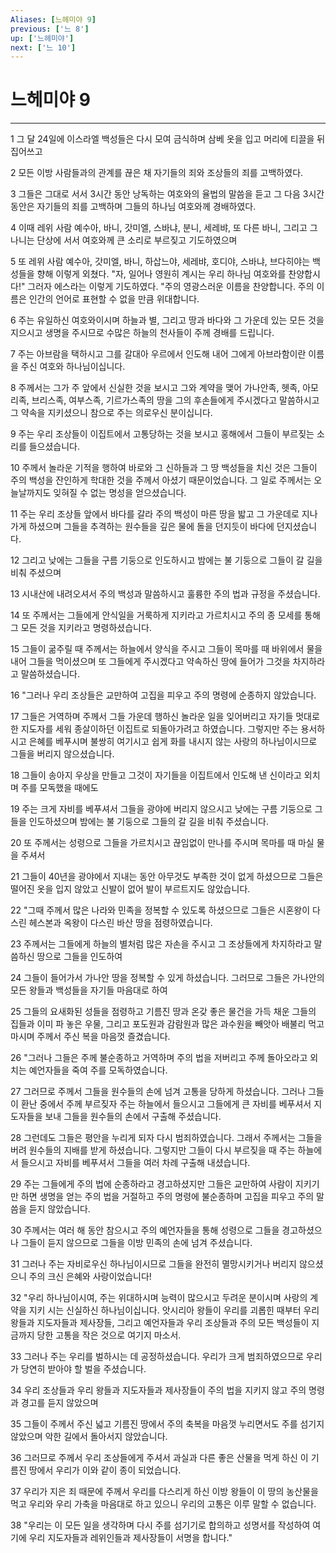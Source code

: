 ```yaml
---
Aliases: [느헤미야 9]
previous: ['느 8']
up: ['느헤미야']
next: ['느 10']
---
```

# 느헤미야 9

***


1 그 달 24일에 이스라엘 백성들은 다시 모여 금식하며 삼베 옷을 입고 머리에 티끌을 뒤집어쓰고 

2 모든 이방 사람들과의 관계를 끊은 채 자기들의 죄와 조상들의 죄를 고백하였다. 

3 그들은 그대로 서서 3시간 동안 낭독하는 여호와의 율법의 말씀을 듣고 그 다음 3시간 동안은 자기들의 죄를 고백하며 그들의 하나님 여호와께 경배하였다. 

4 이때 레위 사람 예수아, 바니, 갓미엘, 스바냐, 분니, 세레뱌, 또 다른 바니, 그리고 그나니는 단상에 서서 여호와께 큰 소리로 부르짖고 기도하였으며 

5 또 레위 사람 예수아, 갓미엘, 바니, 하삽느야, 세레뱌, 호디야, 스바냐, 브다히야는 백성들을 향해 이렇게 외쳤다. "자, 일어나 영원히 계시는 우리 하나님 여호와를 찬양합시다!" 그러자 에스라는 이렇게 기도하였다. "주의 영광스러운 이름을 찬양합니다. 주의 이름은 인간의 언어로 표현할 수 없을 만큼 위대합니다. 

6 주는 유일하신 여호와이시며 하늘과 별, 그리고 땅과 바다와 그 가운데 있는 모든 것을 지으시고 생명을 주시므로 수많은 하늘의 천사들이 주께 경배를 드립니다. 

7 주는 아브람을 택하시고 그를 갈대아 우르에서 인도해 내어 그에게 아브라함이란 이름을 주신 여호와 하나님이십니다. 

8 주께서는 그가 주 앞에서 신실한 것을 보시고 그와 계약을 맺어 가나안족, 헷족, 아모리족, 브리스족, 여부스족, 기르가스족의 땅을 그의 후손들에게 주시겠다고 말씀하시고 그 약속을 지키셨으니 참으로 주는 의로우신 분이십니다. 

9 주는 우리 조상들이 이집트에서 고통당하는 것을 보시고 홍해에서 그들이 부르짖는 소리를 들으셨습니다. 

10 주께서 놀라운 기적을 행하여 바로와 그 신하들과 그 땅 백성들을 치신 것은 그들이 주의 백성을 잔인하게 학대한 것을 주께서 아셨기 때문이었습니다. 그 일로 주께서는 오늘날까지도 잊혀질 수 없는 명성을 얻으셨습니다. 

11 주는 우리 조상들 앞에서 바다를 갈라 주의 백성이 마른 땅을 밟고 그 가운데로 지나가게 하셨으며 그들을 추격하는 원수들을 깊은 물에 돌을 던지듯이 바다에 던지셨습니다. 

12 그리고 낮에는 그들을 구름 기둥으로 인도하시고 밤에는 불 기둥으로 그들이 갈 길을 비춰 주셨으며 

13 시내산에 내려오셔서 주의 백성과 말씀하시고 훌륭한 주의 법과 규정을 주셨습니다. 

14 또 주께서는 그들에게 안식일을 거룩하게 지키라고 가르치시고 주의 종 모세를 통해 그 모든 것을 지키라고 명령하셨습니다. 

15 그들이 굶주릴 때 주께서는 하늘에서 양식을 주시고 그들이 목마를 때 바위에서 물을 내어 그들을 먹이셨으며 또 그들에게 주시겠다고 약속하신 땅에 들어가 그것을 차지하라고 말씀하셨습니다. 

16 "그러나 우리 조상들은 교만하여 고집을 피우고 주의 명령에 순종하지 않았습니다. 

17 그들은 거역하며 주께서 그들 가운데 행하신 놀라운 일을 잊어버리고 자기들 멋대로 한 지도자를 세워 종살이하던 이집트로 되돌아가려고 하였습니다. 그렇지만 주는 용서하시고 은혜를 베푸시며 불쌍히 여기시고 쉽게 화를 내시지 않는 사랑의 하나님이시므로 그들을 버리지 않으셨습니다. 

18 그들이 송아지 우상을 만들고 그것이 자기들을 이집트에서 인도해 낸 신이라고 외치며 주를 모독했을 때에도 

19 주는 크게 자비를 베푸셔서 그들을 광야에 버리지 않으시고 낮에는 구름 기둥으로 그들을 인도하셨으며 밤에는 불 기둥으로 그들의 갈 길을 비춰 주셨습니다. 

20 또 주께서는 성령으로 그들을 가르치시고 끊임없이 만나를 주시며 목마를 때 마실 물을 주셔서 

21 그들이 40년을 광야에서 지내는 동안 아무것도 부족한 것이 없게 하셨으므로 그들은 떨어진 옷을 입지 않았고 신발이 없어 발이 부르트지도 않았습니다. 

22 "그때 주께서 많은 나라와 민족을 정복할 수 있도록 하셨으므로 그들은 시혼왕이 다스린 헤스본과 옥왕이 다스린 바산 땅을 점령하였습니다. 

23 주께서는 그들에게 하늘의 별처럼 많은 자손을 주시고 그 조상들에게 차지하라고 말씀하신 땅으로 그들을 인도하여 

24 그들이 들어가서 가나안 땅을 정복할 수 있게 하셨습니다. 그러므로 그들은 가나안의 모든 왕들과 백성들을 자기들 마음대로 하여 

25 그들의 요새화된 성들을 점령하고 기름진 땅과 온갖 좋은 물건을 가득 채운 그들의 집들과 이미 파 놓은 우물, 그리고 포도원과 감람원과 많은 과수원을 빼앗아 배불리 먹고 마시며 주께서 주신 복을 마음껏 즐겼습니다. 

26 "그러나 그들은 주께 불순종하고 거역하며 주의 법을 저버리고 주께 돌아오라고 외치는 예언자들을 죽여 주를 모독하였습니다. 

27 그러므로 주께서 그들을 원수들의 손에 넘겨 고통을 당하게 하셨습니다. 그러나 그들이 환난 중에서 주께 부르짖자 주는 하늘에서 들으시고 그들에게 큰 자비를 베푸셔서 지도자들을 보내 그들을 원수들의 손에서 구출해 주셨습니다. 

28 그런데도 그들은 평안을 누리게 되자 다시 범죄하였습니다. 그래서 주께서는 그들을 버려 원수들의 지배를 받게 하셨습니다. 그렇지만 그들이 다시 부르짖을 때 주는 하늘에서 들으시고 자비를 베푸셔서 그들을 여러 차례 구출해 내셨습니다. 

29 주는 그들에게 주의 법에 순종하라고 경고하셨지만 그들은 교만하여 사람이 지키기만 하면 생명을 얻는 주의 법을 거절하고 주의 명령에 불순종하며 고집을 피우고 주의 말씀을 듣지 않았습니다. 

30 주께서는 여러 해 동안 참으시고 주의 예언자들을 통해 성령으로 그들을 경고하셨으나 그들이 듣지 않으므로 그들을 이방 민족의 손에 넘겨 주셨습니다. 

31 그러나 주는 자비로우신 하나님이시므로 그들을 완전히 멸망시키거나 버리지 않으셨으니 주의 크신 은혜와 사랑이었습니다! 

32 "우리 하나님이시여, 주는 위대하시며 능력이 많으시고 두려운 분이시며 사랑의 계약을 지키 시는 신실하신 하나님이십니다. 앗시리아 왕들이 우리를 괴롭힌 때부터 우리 왕들과 지도자들과 제사장들, 그리고 예언자들과 우리 조상들과 주의 모든 백성들이 지금까지 당한 고통을 작은 것으로 여기지 마소서. 

33 그러나 주는 우리를 벌하시는 데 공정하셨습니다. 우리가 크게 범죄하였으므로 우리가 당연히 받아야 할 벌을 주셨습니다. 

34 우리 조상들과 우리 왕들과 지도자들과 제사장들이 주의 법을 지키지 않고 주의 명령과 경고를 듣지 않았으며 

35 그들이 주께서 주신 넓고 기름진 땅에서 주의 축복을 마음껏 누리면서도 주를 섬기지 않았으며 악한 길에서 돌아서지 않았습니다. 

36 그러므로 주께서 우리 조상들에게 주셔서 과실과 다른 좋은 산물을 먹게 하신 이 기름진 땅에서 우리가 이와 같이 종이 되었습니다. 

37 우리가 지은 죄 때문에 주께서 우리를 다스리게 하신 이방 왕들이 이 땅의 농산물을 먹고 우리와 우리 가축을 마음대로 하고 있으니 우리의 고통은 이루 말할 수 없습니다. 

38 "우리는 이 모든 일을 생각하며 다시 주를 섬기기로 합의하고 성명서를 작성하여 여기에 우리 지도자들과 레위인들과 제사장들이 서명을 합니다."
